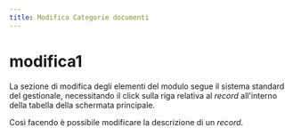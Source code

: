 ```yaml
---
title: Modifica Categorie documenti
---
```


# modifica1

La sezione di modifica degli elementi del modulo segue il sistema standard del gestionale, necessitando il click sulla riga relativa al _record_ all'interno della tabella della schermata principale.

Così facendo è possibile modificare la descrizione di un _record_.

